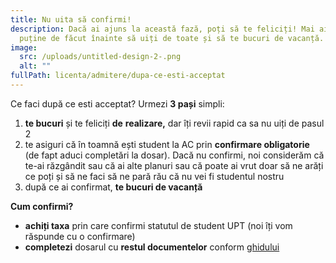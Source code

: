 ```yaml
---
title: Nu uita să confirmi!
description: Dacă ai ajuns la această fază, poți să te feliciți! Mai ai foarte
  puține de făcut înainte să uiți de toate și să te bucuri de vacanță.
image:
  src: /uploads/untitled-design-2-.png
  alt: ""
fullPath: licenta/admitere/dupa-ce-esti-acceptat
---
```

Ce faci după ce esti acceptat? Urmezi **3 pași** simpli:

1. **te bucuri** și te feliciți **de** **realizare,** dar îți revii rapid ca sa nu uiți de pasul 2
2. te asiguri că în toamnă ești student la AC prin **confirmare obligatorie** ([](link)de fapt aduci completări la dosar). Dacă nu confirmi, noi considerăm că te-ai răzgândit sau că ai alte planuri sau că poate ai vrut doar să ne arăți ce poți și să ne faci să ne pară rău că nu vei fi studentul nostru
3. după ce ai confirmat, **te bucuri de vacanță**

**Cum confirmi?** 

* **achiți taxa** prin care confirmi statutul de student UPT (noi îți vom răspunde cu o confirmare)
* **completezi** dosarul cu **restul documentelor** conform [ghidului](https://www.upt.ro/img/files/2022-2023/Admitere/Licenta/Documente_necesare_insciere_licenta.pdf)